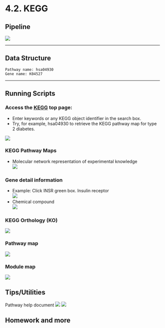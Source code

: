 # 4.2. KEGG

## Pipeline

![](../../.gitbook/assets/keggpipeline.png)

-------

## Data Structure
```text
Pathway name: hsa04930
Gene name: K04527
```

-----

## Running Scripts


### Access the [KEGG](http://www.genome.jp/kegg/) top page:

+ Enter keywords or any KEGG object identifier in the search box.
+ Try, for example, hsa04930 to retrieve the KEGG pathway map for type 2 diabetes.

![](../../.gitbook/assets/kegg1.png)


### KEGG Pathway Maps


+ Molecular network representation of experimental knowledge  
![](../../.gitbook/assets/kegg2.png)


### Gene detail information

+ Example: Click INSR green box. Insulin receptor  
![](../../.gitbook/assets/kegg3.png)
+ Chemical compound  
![](../../.gitbook/assets/kegg4.png)


### KEGG Orthology (KO)

![](../../.gitbook/assets/kegg5.png)


### Pathway map
![](../../.gitbook/assets/kegg6.png)


### Module map
![](../../.gitbook/assets/kegg7.png)


## Tips/Utilities

Pathway help document
![](../../.gitbook/assets/kegg8.png)
![](../../.gitbook/assets/kegg9.png)

## Homework and more




